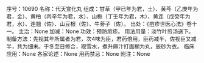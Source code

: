 序号：10690
名称：代天宣化丸
组成：甘草（甲已年为君，土）、黄芩（乙庚年为君，金）、黄柏（丙辛年为君，水）、山栀（丁壬年为君，木）、黄连（戊癸年为君，水）、连翘（佐）、山豆根（佐）、牛蒡子（佐）。
出处：《痘疹世医心法》卷十一。
主治：None
加减：None
功效：预防痘疹。
用法用量：淡竹叶煎汤送下。
制备方法：先视其年所属者为君，次4味为臣，君药倍用，臣药减半，佐视臣又减半，共为细末。于冬至日修合，取雪水，煮升麻汁打面糊为丸，辰砂为衣。
临床应用：None
各家论述：None
用药禁忌：None
附注：None
